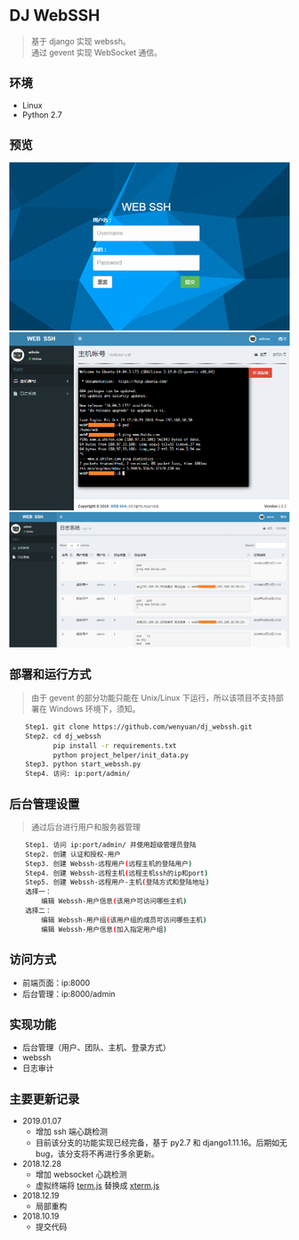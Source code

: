 # DJ WebSSH
> 基于 django 实现 webssh。 </br>
> 通过 gevent 实现 WebSocket 通信。

## 环境
* Linux
* Python 2.7

## 预览
![login](https://github.com/wenyuan/dj_webssh/blob/master/static/img/login.png)
![webssh](https://github.com/wenyuan/dj_webssh/blob/master/static/img/webssh.png)
![log](https://github.com/wenyuan/dj_webssh/blob/master/static/img/log.png)

## 部署和运行方式
> 由于 gevent 的部分功能只能在 Unix/Linux 下运行，所以该项目不支持部署在 Windows 环境下，须知。

```bash
	Step1. git clone https://github.com/wenyuan/dj_webssh.git
	Step2. cd dj_webssh
           pip install -r requirements.txt
           python project_helper/init_data.py
	Step3. python start_webssh.py
	Step4. 访问: ip:port/admin/
```

## 后台管理设置
> 通过后台进行用户和服务器管理

```bash
	Step1. 访问 ip:port/admin/ 并使用超级管理员登陆
	Step2. 创建 认证和授权-用户
	Step3. 创建 Webssh-远程用户(远程主机的登陆用户)
	Step4. 创建 Webssh-远程主机(远程主机ssh的ip和port)
	Step5. 创建 Webssh-远程用户-主机(登陆方式和登陆地址)
	选择一：
		编辑 Webssh-用户信息(该用户可访问哪些主机)
	选择二：
		编辑 Webssh-用户组(该用户组的成员可访问哪些主机)
		编辑 Webssh-用户信息(加入指定用户组)
```

## 访问方式
* 前端页面：ip:8000
* 后台管理：ip:8000/admin

## 实现功能
* 后台管理（用户、团队、主机、登录方式）
* webssh
* 日志审计

## 主要更新记录
* 2019.01.07
  * 增加 ssh 端心跳检测
  * 目前该分支的功能实现已经完备，基于 py2.7 和 django1.11.16。后期如无 bug，该分支将不再进行多余更新。
* 2018.12.28
  * 增加 websocket 心跳检测 
  * 虚拟终端将 [term.js](https://github.com/chjj/term.js) 替换成 [xterm.js](https://github.com/xtermjs/xterm.js)
* 2018.12.19
  * 局部重构
* 2018.10.19
  * 提交代码
